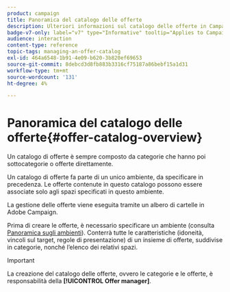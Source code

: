 ```yaml
---
product: campaign
title: Panoramica del catalogo delle offerte
description: Ulteriori informazioni sul catalogo delle offerte in Campaign
badge-v7-only: label="v7" type="Informative" tooltip="Applies to Campaign Classic v7 only"
audience: interaction
content-type: reference
topic-tags: managing-an-offer-catalog
exl-id: 464a6548-1b91-4e09-b620-3b820ef69653
source-git-commit: 8debcd3d8fb883b3316cf75187a86bebf15a1d31
workflow-type: tm+mt
source-wordcount: '131'
ht-degree: 4%

---
```


# Panoramica del catalogo delle offerte{#offer-catalog-overview}



Un catalogo di offerte è sempre composto da categorie che hanno poi sottocategorie o offerte direttamente.

Un catalogo di offerte fa parte di un unico ambiente, da specificare in precedenza. Le offerte contenute in questo catalogo possono essere associate solo agli spazi specificati in questo ambiente.

La gestione delle offerte viene eseguita tramite un albero di cartelle in Adobe Campaign.

Prima di creare le offerte, è necessario specificare un ambiente (consulta [Panoramica sugli ambienti](../../interaction/using/environments-overview.md)). Conterrà tutte le caratteristiche (idoneità, vincoli sul target, regole di presentazione) di un insieme di offerte, suddivise in categorie, nonché l’elenco dei relativi spazi.

>[!IMPORTANT]
>
>La creazione del catalogo delle offerte, ovvero le categorie e le offerte, è responsabilità della **[!UICONTROL Offer manager]**.
